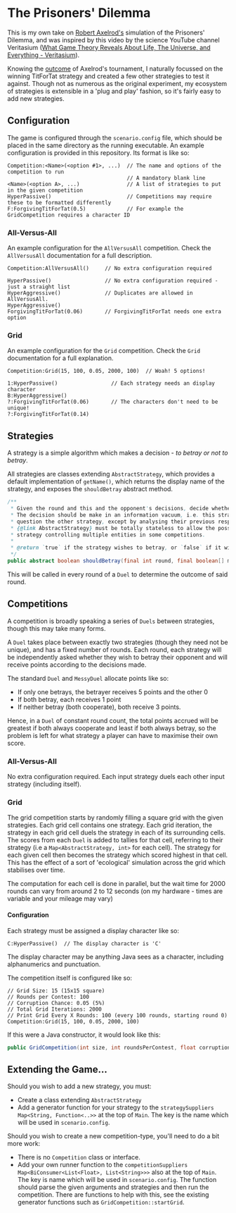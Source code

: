 # The Prisoners' Dilemma
This is my own take on [Robert Axelrod's](https://fordschool.umich.edu/faculty/robert-axelrod)
simulation of the Prisoners' Dilemma, and was inspired by this video by the science 
YouTube channel Veritasium ([What Game Theory Reveals About Life, The Universe, and Everything - Veritasium](https://www.youtube.com/watch?v=mScpHTIi-kM)).

Knowing the [outcome](https://cs.stanford.edu/people/eroberts/courses/soco/projects/1998-99/game-theory/axelrod.html)
of Axelrod's tournament, I naturally focussed on the winning TitForTat strategy
and created a few other strategies to test it against. Though not as numerous as the
original experiment, my ecosystem of strategies is extensible in a 'plug and play'
fashion, so it's fairly easy to add new strategies.

## Configuration
The game is configured through the `scenario.config` file, which should be placed 
in the same directory as the running executable. An example configuration is provided
in this repository. Its format is like so:

```
Competition:<Name>(<option #1>, ...)  // The name and options of the competition to run
                                      // A mandatory blank line
<Name>(<option A>, ...)               // A list of strategies to put in the given competition
HyperPassive()                        // Competitions may require these to be formatted differently
F:ForgivingTitForTat(0.5)             // For example the GridCompetition requires a character ID
```

### All-Versus-All
An example configuration for the `AllVersusAll` competition. Check the `AllVersusAll`
documentation for a full description.
```
Competition:AllVersusAll()     // No extra configuration required

HyperPassive()                 // No extra configuration required - just a straight list
HyperAggressive()              // Duplicates are allowed in AllVersusAll.
HyperAggressive()
ForgivingTitForTat(0.06)       // ForgivingTitForTat needs one extra option
```

### Grid
An example configuration for the `Grid` competition. Check the `Grid`
documentation for a full explanation.
```
Competition:Grid(15, 100, 0.05, 2000, 100)  // Woah! 5 options!

1:HyperPassive()                 // Each strategy needs an display character
B:HyperAggressive()
?:ForgivingTitForTat(0.06)       // The characters don't need to be unique!
?:ForgivingTitForTat(0.14)
```

## Strategies
A strategy is a simple algorithm which makes a decision - _to betray or not to betray_.

All strategies are classes extending `AbstractStrategy`, which provides a default implementation
of `getName()`, which returns the display name of the strategy, and exposes the `shouldBetray`
abstract method.
```java
/**
 * Given the round and this and the opponent's decisions, decide whether to betray on this round.
 * The decision should be make in an information vacuum, i.e. this strategy may not probe or
 * question the other strategy, except by analysing their previous responses. An
 * {@link AbstractStrategy} must be totally stateless to allow the possibility of a single
 * strategy controlling multiple entities in some competitions.
 *
 * @return `true` if the strategy wishes to betray, or `false` if it wishes to cooperate.
 */
public abstract boolean shouldBetray(final int round, final boolean[] myDecisions, final boolean[] opponentDecisions);
```
This will be called in every round of a `Duel` to determine the outcome of said round.

## Competitions
A competition is broadly speaking a series of `Duels` between strategies, though this may take many forms.

A `Duel` takes place between exactly two strategies (though they need not be unique), and has a
fixed number of rounds. Each round, each strategy will be independently asked whether they wish to 
betray their opponent and will receive points according to the decisions made.

The standard `Duel` and `MessyDuel` allocate points like so:
- If only one betrays, the betrayer receives 5 points and the other 0
- If both betray, each receives 1 point
- If neither betray (both cooperate), both receive 3 points.

Hence, in a `Duel` of constant round count, the total points accrued will be greatest if both always
cooperate and least if both always betray, so the problem is left for what strategy a player can
have to maximise their own score.

### All-Versus-All
No extra configuration required. Each input strategy duels each other input strategy (including itself).

### Grid

The grid competition starts by randomly filling a square grid with the given strategies. Each grid
cell contains one strategy. Each grid iteration, the strategy in each grid cell duels the strategy
in each of its surrounding cells. The scores from each `Duel` is added to tallies for that cell,
referring to their strategy (i.e a `Map<AbstractStrategy, int>` for each cell). The strategy for each
given cell then becomes the strategy which scored highest in that cell. This has the effect of a sort
of 'ecological' simulation across the grid which stabilises over time.

The computation for each cell is done in parallel, but the wait time for 2000 rounds can vary from
around 2 to 12 seconds (on my hardware - times are variable and your mileage may vary)

#### Configuration
Each strategy must be assigned a display character like so:
```
C:HyperPassive()  // The display character is 'C'
```
The display character may be anything Java sees as a character, including alphanumerics and punctuation.

The competition itself is configured like so:
```
// Grid Size: 15 (15x15 square)
// Rounds per Contest: 100
// Corruption Chance: 0.05 (5%)
// Total Grid Iterations: 2000
// Print Grid Every X Rounds: 100 (every 100 rounds, starting round 0)
Competition:Grid(15, 100, 0.05, 2000, 100)
```
If this were a Java constructor, it would look like this:
```java
public GridCompetition(int size, int roundsPerContest, float corruptionChance, int gridIterations, int printGridEveryXRounds) {}
```

## Extending the Game...
Should you wish to add a new strategy, you must:
- Create a class extending `AbstractStrategy`
- Add a generator function for your strategy to the `strategySuppliers` `Map<String, Function<..>>`
at the top of `Main`. The key is the name which will be used in `scenario.config`.

Should you wish to create a new competition-type, you'll need to do a bit more work:
- There is no `Competition` class or interface.
- Add your own runner function to the `competitionSuppliers` `Map<BiConsumer<List<Float>, List<String>>>`
also at the top of `Main`. The key is name which will be used in `scenario.config`.
The function should parse the given arguments and strategies and then run the
competition. There are functions to help with this, see the existing generator
functions such as `GridCompetition::startGrid`.
